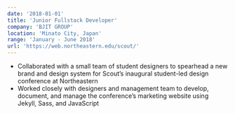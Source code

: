 ```yaml
---
date: '2018-01-01'
title: 'Junior Fullstack Developer'
company: 'BJIT GROUP'
location: 'Minato City, Japan'
range: 'January - June 2018'
url: 'https://web.northeastern.edu/scout/'
---
```


- Collaborated with a small team of student designers to spearhead a new brand and design system for Scout’s inaugural student-led design conference at Northeastern
- Worked closely with designers and management team to develop, document, and manage the conference’s marketing website using Jekyll, Sass, and JavaScript
